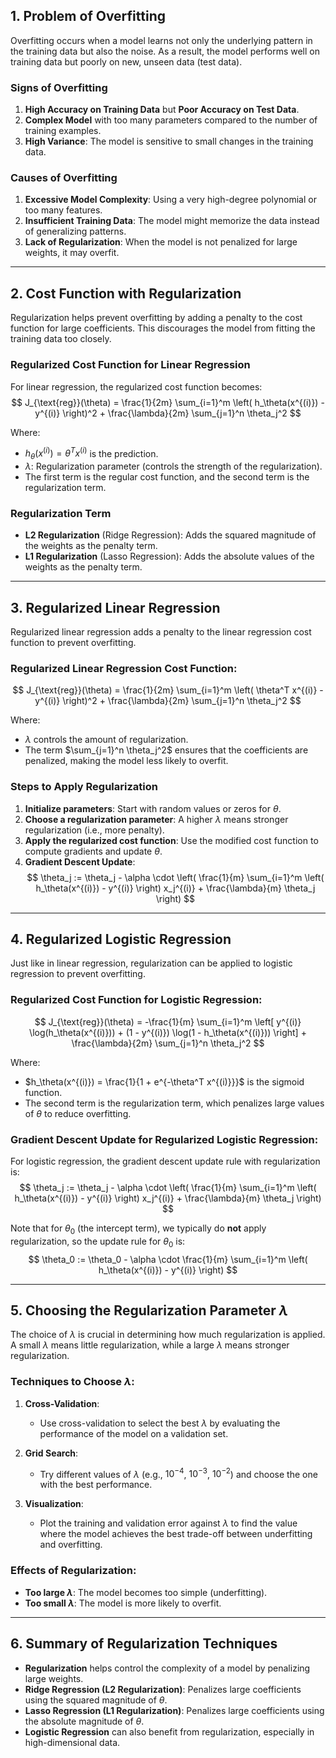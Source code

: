 ## 1. Problem of Overfitting
Overfitting occurs when a model learns not only the underlying pattern in the training data but also the noise. As a result, the model performs well on training data but poorly on new, unseen data (test data).

### Signs of Overfitting
1. **High Accuracy on Training Data** but **Poor Accuracy on Test Data**.
2. **Complex Model** with too many parameters compared to the number of training examples.
3. **High Variance**: The model is sensitive to small changes in the training data.

### Causes of Overfitting
1. **Excessive Model Complexity**: Using a very high-degree polynomial or too many features.
2. **Insufficient Training Data**: The model might memorize the data instead of generalizing patterns.
3. **Lack of Regularization**: When the model is not penalized for large weights, it may overfit.

---

## 2. Cost Function with Regularization
Regularization helps prevent overfitting by adding a penalty to the cost function for large coefficients. This discourages the model from fitting the training data too closely.

### Regularized Cost Function for Linear Regression
For linear regression, the regularized cost function becomes:
$$
J_{\text{reg}}(\theta) = \frac{1}{2m} \sum_{i=1}^m \left( h_\theta(x^{(i)}) - y^{(i)} \right)^2 + \frac{\lambda}{2m} \sum_{j=1}^n \theta_j^2
$$

Where:
- $h_\theta(x^{(i)}) = \theta^T x^{(i)}$ is the prediction.
- $\lambda$: Regularization parameter (controls the strength of the regularization).
- The first term is the regular cost function, and the second term is the regularization term.

### Regularization Term
- **L2 Regularization** (Ridge Regression): Adds the squared magnitude of the weights as the penalty term.
- **L1 Regularization** (Lasso Regression): Adds the absolute values of the weights as the penalty term.

---

## 3. Regularized Linear Regression
Regularized linear regression adds a penalty to the linear regression cost function to prevent overfitting.

### Regularized Linear Regression Cost Function:
$$
J_{\text{reg}}(\theta) = \frac{1}{2m} \sum_{i=1}^m \left( \theta^T x^{(i)} - y^{(i)} \right)^2 + \frac{\lambda}{2m} \sum_{j=1}^n \theta_j^2
$$

Where:
- $\lambda$ controls the amount of regularization.
- The term $\sum_{j=1}^n \theta_j^2$ ensures that the coefficients are penalized, making the model less likely to overfit.

### Steps to Apply Regularization
1. **Initialize parameters**: Start with random values or zeros for $\theta$.
2. **Choose a regularization parameter**: A higher $\lambda$ means stronger regularization (i.e., more penalty).
3. **Apply the regularized cost function**: Use the modified cost function to compute gradients and update $\theta$.
4. **Gradient Descent Update**:
   $$ \theta_j := \theta_j - \alpha \cdot \left( \frac{1}{m} \sum_{i=1}^m \left( h_\theta(x^{(i)}) - y^{(i)} \right) x_j^{(i)} + \frac{\lambda}{m} \theta_j \right) $$

---

## 4. Regularized Logistic Regression
Just like in linear regression, regularization can be applied to logistic regression to prevent overfitting.

### Regularized Cost Function for Logistic Regression:
$$
J_{\text{reg}}(\theta) = -\frac{1}{m} \sum_{i=1}^m \left[ y^{(i)} \log(h_\theta(x^{(i)})) + (1 - y^{(i)}) \log(1 - h_\theta(x^{(i)})) \right] + \frac{\lambda}{2m} \sum_{j=1}^n \theta_j^2
$$

Where:
- $h_\theta(x^{(i)}) = \frac{1}{1 + e^{-\theta^T x^{(i)}}}$ is the sigmoid function.
- The second term is the regularization term, which penalizes large values of $\theta$ to reduce overfitting.

### Gradient Descent Update for Regularized Logistic Regression:
For logistic regression, the gradient descent update rule with regularization is:
$$
\theta_j := \theta_j - \alpha \cdot \left( \frac{1}{m} \sum_{i=1}^m \left( h_\theta(x^{(i)}) - y^{(i)} \right) x_j^{(i)} + \frac{\lambda}{m} \theta_j \right)
$$

Note that for $\theta_0$ (the intercept term), we typically do **not** apply regularization, so the update rule for $\theta_0$ is:
$$
\theta_0 := \theta_0 - \alpha \cdot \frac{1}{m} \sum_{i=1}^m \left( h_\theta(x^{(i)}) - y^{(i)} \right)
$$

---

## 5. Choosing the Regularization Parameter $\lambda$
The choice of $\lambda$ is crucial in determining how much regularization is applied. A small $\lambda$ means little regularization, while a large $\lambda$ means stronger regularization.

### Techniques to Choose $\lambda$:
1. **Cross-Validation**:
   - Use cross-validation to select the best $\lambda$ by evaluating the performance of the model on a validation set.

2. **Grid Search**:
   - Try different values of $\lambda$ (e.g., $10^{-4}$, $10^{-3}$, $10^{-2}$) and choose the one with the best performance.

3. **Visualization**:
   - Plot the training and validation error against $\lambda$ to find the value where the model achieves the best trade-off between underfitting and overfitting.

### Effects of Regularization:
- **Too large $\lambda$**: The model becomes too simple (underfitting).
- **Too small $\lambda$**: The model is more likely to overfit.

---

## 6. Summary of Regularization Techniques
- **Regularization** helps control the complexity of a model by penalizing large weights.
- **Ridge Regression (L2 Regularization)**: Penalizes large coefficients using the squared magnitude of $\theta$.
- **Lasso Regression (L1 Regularization)**: Penalizes large coefficients using the absolute magnitude of $\theta$.
- **Logistic Regression** can also benefit from regularization, especially in high-dimensional data.
